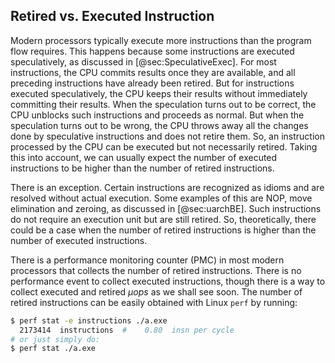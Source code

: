 

## Retired vs. Executed Instruction

Modern processors typically execute more instructions than the program flow requires. This happens because some instructions are executed speculatively, as discussed in [@sec:SpeculativeExec]. For most instructions, the CPU commits results once they are available, and all preceding instructions have already been retired. But for instructions executed speculatively, the CPU keeps their results without immediately committing their results. When the speculation turns out to be correct, the CPU unblocks such instructions and proceeds as normal. But when the speculation turns out to be wrong, the CPU throws away all the changes done by speculative instructions and does not retire them. So, an instruction processed by the CPU can be executed but not necessarily retired. Taking this into account, we can usually expect the number of executed instructions to be higher than the number of retired instructions.

There is an exception. Certain instructions are recognized as idioms and are resolved without actual execution. Some examples of this are NOP, move elimination and zeroing, as discussed in [@sec:uarchBE]. Such instructions do not require an execution unit but are still retired. So, theoretically, there could be a case when the number of retired instructions is higher than the number of executed instructions.

There is a performance monitoring counter (PMC) in most modern processors that collects the number of retired instructions. There is no performance event to collect executed instructions, though there is a way to collect executed and retired *$\mu$ops* as we shall see soon. The number of retired instructions can be easily obtained with Linux `perf` by running:

```bash
$ perf stat -e instructions ./a.exe
  2173414  instructions  #    0.80  insn per cycle 
# or just simply do:
$ perf stat ./a.exe
```
